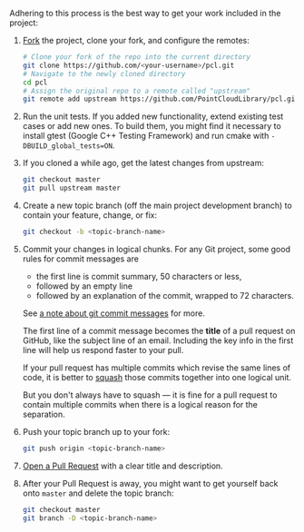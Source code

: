 Adhering to this process is the best way to get your work included in the
project:

1. [Fork](http://help.github.com/fork-a-repo/) the project, clone your fork,
   and configure the remotes:

   ```bash
   # Clone your fork of the repo into the current directory
   git clone https://github.com/<your-username>/pcl.git
   # Navigate to the newly cloned directory
   cd pcl
   # Assign the original repo to a remote called "upstream"
   git remote add upstream https://github.com/PointCloudLibrary/pcl.git
   ```

2. Run the unit tests.  If you added new functionality, extend existing test cases or add new ones.
   To build them, you might find it necessary to install gtest (Google C++ Testing Framework) and
   run cmake with ```-DBUILD_global_tests=ON```.

3. If you cloned a while ago, get the latest changes from upstream:

   ```bash
   git checkout master
   git pull upstream master
   ```

4. Create a new topic branch (off the main project development branch) to
   contain your feature, change, or fix:

   ```bash
   git checkout -b <topic-branch-name>
   ```

5. Commit your changes in logical chunks. For any Git project, some good rules
   for commit messages are
   * the first line is commit summary, 50 characters or less,
   * followed by an empty line
   * followed by an explanation of the commit, wrapped to 72 characters.

   See [a note about git commit messages](http://tbaggery.com/2008/04/19/a-note-about-git-commit-messages.html)
   for more.

   The first line of a commit message becomes the **title** of a pull request on
   GitHub, like the subject line of an email. Including the key info in the
   first line will help us respond faster to your pull.

   If your pull request has multiple commits which revise the same lines of
   code, it is better to [squash](http://davidwalsh.name/squash-commits-git)
   those commits together into one logical unit.

   But you don't always have to squash &mdash; it is fine for a pull request to
   contain multiple commits when there is a logical reason for the separation.

6. Push your topic branch up to your fork:

   ```bash
   git push origin <topic-branch-name>
   ```

7. [Open a Pull Request](https://help.github.com/articles/using-pull-requests/)
    with a clear title and description.

8. After your Pull Request is away, you might want to get yourself back onto
   `master` and delete the topic branch:

   ```bash
   git checkout master
   git branch -D <topic-branch-name>
   ```